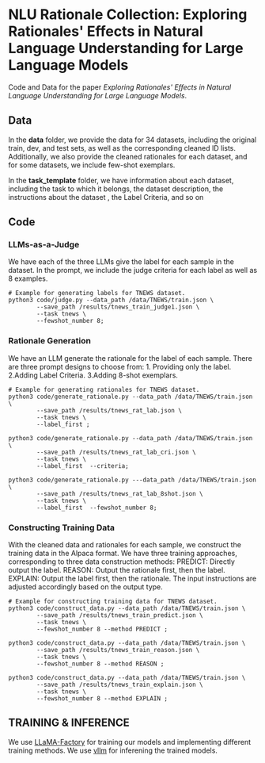 # NLU Rationale Collection: Exploring Rationales' Effects in Natural Language Understanding for Large Language Models

Code and Data for the paper *Exploring Rationales' Effects in Natural Language Understanding for Large Language Models*.

## Data

In the **data** folder, we provide the data for 34 datasets, including the original train, dev, and test sets, as well as the corresponding cleaned ID lists. Additionally, we also provide the cleaned rationales for each dataset, and for some datasets, we include few-shot exemplars.

In the **task_template** folder, we have information about each dataset, including the task to which it belongs, the dataset description, the instructions about the dataset , the Label Criteria, and so on


## Code

### LLMs-as-a-Judge
We have each of the three LLMs give the label for each sample in the dataset. In the prompt, we include the judge criteria for each label as well as 8 examples.

```
# Example for generating labels for TNEWS dataset.
python3 code/judge.py --data_path /data/TNEWS/train.json \
        --save_path /results/tnews_train_judge1.json \
        --task tnews \
        --fewshot_number 8;
```

### Rationale Generation
We have an LLM generate the rationale for the label of each sample.
There are three prompt designs to choose from: 1. Providing only the label. 2.Adding Label Criteria. 3.Adding 8-shot exemplars.

```
# Example for generating rationales for TNEWS dataset.
python3 code/generate_rationale.py --data_path /data/TNEWS/train.json \
        --save_path /results/tnews_rat_lab.json \
        --task tnews \
        --label_first ;

python3 code/generate_rationale.py --data_path /data/TNEWS/train.json \
        --save_path /results/tnews_rat_lab_cri.json \
        --task tnews \
        --label_first  --criteria;

python3 code/generate_rationale.py ---data_path /data/TNEWS/train.json \
        --save_path /results/tnews_rat_lab_8shot.json \
        --task tnews \
        --label_first  --fewshot_number 8;

```

### Constructing Training Data
With the cleaned data and rationales for each sample, we construct the training data in the Alpaca format.
We have three training approaches, corresponding to three data construction methods:
PREDICT: Directly output the label.
REASON: Output the rationale first, then the label.
EXPLAIN: Output the label first, then the rationale.
The input instructions are adjusted accordingly based on the output type.

```
# Example for constructing training data for TNEWS dataset.
python3 code/construct_data.py --data_path /data/TNEWS/train.json \
        --save_path /results/tnews_train_predict.json \
        --task tnews \
        --fewshot_number 8 --method PREDICT ;
		
python3 code/construct_data.py --data_path /data/TNEWS/train.json \
        --save_path /results/tnews_train_reason.json \
        --task tnews \
        --fewshot_number 8 --method REASON ;
		
python3 code/construct_data.py --data_path /data/TNEWS/train.json \
        --save_path /results/tnews_train_explain.json \
        --task tnews \
        --fewshot_number 8 --method EXPLAIN ;
```


## TRAINING & INFERENCE
We use [LLaMA-Factory](https://github.com/hiyouga/LLaMA-Factory) for training our models and implementing different training methods.
We use [vllm](https://github.com/vllm-project/vllm) for inferening the trained models.



